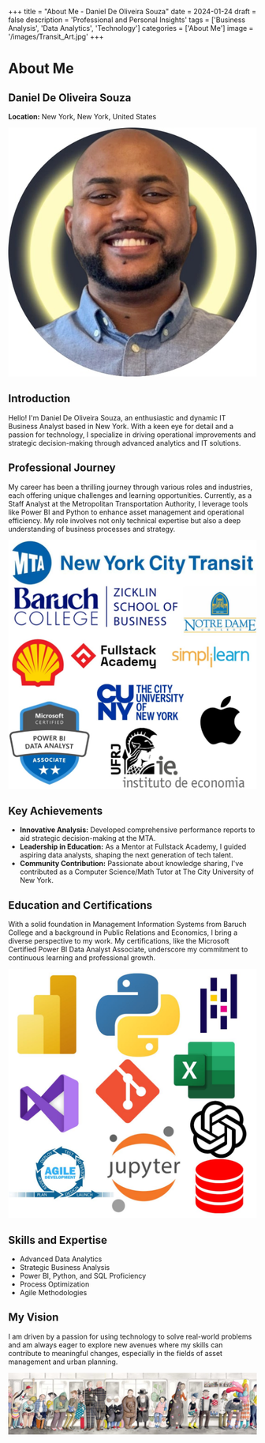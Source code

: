 +++
title = "About Me - Daniel De Oliveira Souza"
date = 2024-01-24
draft = false
description = 'Professional and Personal Insights'
tags = ['Business Analysis', 'Data Analytics', 'Technology']
categories = ['About Me']
image = '/images/Transit_Art.jpg'
+++

# About Me
## Daniel De Oliveira Souza
**Location:** New York, New York, United States

![Daniel De Oliveira Souza](/images/Daniel_Souza.jpg)

## Introduction
Hello! I'm Daniel De Oliveira Souza, an enthusiastic and dynamic IT Business Analyst based in New York. With a keen eye for detail and a passion for technology, I specialize in driving operational improvements and strategic decision-making through advanced analytics and IT solutions.

## Professional Journey
My career has been a thrilling journey through various roles and industries, each offering unique challenges and learning opportunities. Currently, as a Staff Analyst at the Metropolitan Transportation Authority, I leverage tools like Power BI and Python to enhance asset management and operational efficiency. My role involves not only technical expertise but also a deep understanding of business processes and strategy.

![Resume Logos](/images/Resume_Logos.jpg)

## Key Achievements
- **Innovative Analysis:** Developed comprehensive performance reports to aid strategic decision-making at the MTA.
- **Leadership in Education:** As a Mentor at Fullstack Academy, I guided aspiring data analysts, shaping the next generation of tech talent.
- **Community Contribution:** Passionate about knowledge sharing, I've contributed as a Computer Science/Math Tutor at The City University of New York.

## Education and Certifications
With a solid foundation in Management Information Systems from Baruch College and a background in Public Relations and Economics, I bring a diverse perspective to my work. My certifications, like the Microsoft Certified Power BI Data Analyst Associate, underscore my commitment to continuous learning and professional growth.

![Tech Stack](/images/Tech_Stack.jpg)

## Skills and Expertise
- Advanced Data Analytics
- Strategic Business Analysis
- Power BI, Python, and SQL Proficiency
- Process Optimization
- Agile Methodologies

## My Vision
I am driven by a passion for using technology to solve real-world problems and am always eager to explore new avenues where my skills can contribute to meaningful changes, especially in the fields of asset management and urban planning.

![Transit Art](/images/Transit_Art.jpg)
